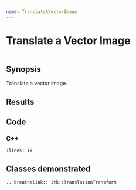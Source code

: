 ```yaml
---
name: TranslateAVectorImage
---
```


# Translate a Vector Image

```{index} single: TranslationTransform pair: vector; image
```

## Synopsis

Translate a vector image.

## Results

## Code

### C++

```{literalinclude} Code.cxx
:lines: 18-
```

## Classes demonstrated

```{eval-rst}
.. breathelink:: itk::TranslationTransform
```
